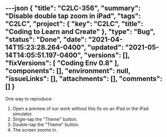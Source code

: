 ---json
{
  "title": "C2LC-356",
  "summary": "Disable double tap zoom in iPad",
  "tags": "C2LC",
  "project": {
    "key": "C2LC",
    "title": "Coding to Learn and Create"
  },
  "type": "Bug",
  "status": "Done",
  "date": "2021-04-14T15:23:28.264-0400",
  "updated": "2021-05-14T14:05:51.197-0400",
  "versions": [],
  "fixVersions": [
    "Coding Env 0.8"
  ],
  "components": [],
  "environment": null,
  "issueLinks": [],
  "attachments": [],
  "comments": []
}
---
One way to reproduce:

1. Open a preview of our work without this fix on an iPad or the iPad simulator.
2. Single-tap the "Theme" button.
3. Double-tap the "Theme" button.
4. The screen zooms in. 

        